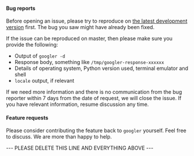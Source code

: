 #### Bug reports

Before opening an issue, please try to reproduce on [the latest development version](https://github.com/jarun/googler#installing-from-this-repository) first. The bug you saw might have already been fixed.

If the issue can be reproduced on master, then please make sure you provide the following:
- Output of `googler -d`
- Response body, something like `/tmp/googler-response-xxxxxx`
- Details of operating system, Python version used, terminal emulator and shell
- `locale` output, if relevant

If we need more information and there is no communication from the bug reporter within 7 days from the date of request, we will close the issue. If you have relevant information, resume discussion any time.


#### Feature requests
Please consider contributing the feature back to `googler` yourself. Feel free to discuss. We are more than happy to help.

--- PLEASE DELETE THIS LINE AND EVERYTHING ABOVE ---
